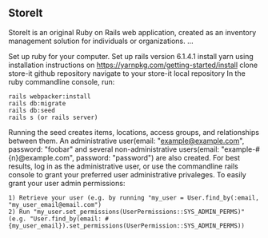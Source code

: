 ## StoreIt
StoreIt is an original Ruby on Rails web application,
created as an inventory management solution for individuals or organizations.
...




Set up ruby for your computer.
Set up rails version 6.1.4.1
install yarn using installation instructions on https://yarnpkg.com/getting-started/install
clone store-it github repository
navigate to your store-it local repository
In the ruby commandline console, run: 
```
rails webpacker:install
rails db:migrate
rails db:seed
rails s (or rails server)
```

Running the seed creates items, locations, access groups, and relationships between them.
An administrative user(email: "example@example.com", password: "foobar" and several
 non-administrative users(email: "example-#{n}@example.com", password: "password") are also created.
For best results, log in as the administrative user, or use the commandline rails console to grant your preferred
user administrative privaleges. To easily grant your user admin permissions:
```
1) Retrieve your user (e.g. by running "my_user = User.find_by(:email, "my_user_email@email.com")
2) Run "my_user.set_permissions(UserPermissions::SYS_ADMIN_PERMS)"
(e.g. "User.find_by(email: #{my_user_email}).set_permissions(UserPermission::SYS_ADMIN_PERMS))
```